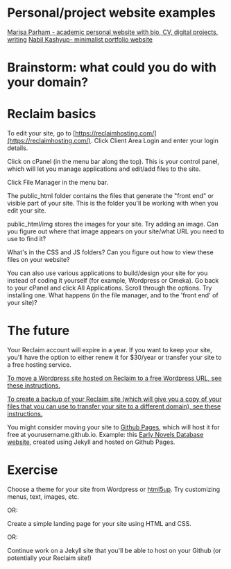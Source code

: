 # Personal/project website examples

[Marisa Parham - academic personal website with bio, CV, digital projects, writing](http://mp285.com/)
[Nabil Kashyup- minimalist portfolio website](http://www.nabilk.com/)

# Brainstorm: what could you do with your domain?

# Reclaim basics

To edit your site, go to [https://reclaimhosting.com/](https://reclaimhosting.com/). Click Client Area Login and enter your login details.

Click on cPanel (in the menu bar along the top). This is your control panel, which will let you manage applications and edit/add files to the site.

Click File Manager in the menu bar.

The public_html folder contains the files that generate the "front end" or visible part of your site. This is the folder you'll be working with when you edit your site.

public_html/img stores the images for your site. Try adding an image. Can you figure out where that image appears on your site/what URL you need to use to find it?

What's in the CSS and JS folders? Can you figure out how to view these files on your website?

You can also use various applications to build/design your site for you instead of coding it yourself (for example, Wordpress or Omeka). Go back to your cPanel and click All Applications. Scroll through the options. Try installing one. What happens (in the file manager, and to the 'front end' of your site)?

# The future

Your Reclaim account will expire in a year. If you want to keep your site, you'll have the option to either renew it for $30/year or transfer your site to a free hosting service.

[To move a Wordpress site hosted on Reclaim to a free Wordpress URL, see these instructions.](https://en.support.wordpress.com/moving-from-self-hosted-wordpress-to-wordpress-com/)

[To create a backup of your Reclaim site (which will give you a copy of your files that you can use to transfer your site to a different domain), see these instructions.](https://community.reclaimhosting.com/t/generating-a-backup/293)

You might consider moving your site to [Github Pages](https://pages.github.com/), which will host it for free at yourusername.github.io. Example: this [Early Novels Database website](https://earlynovels.github.io/), created using Jekyll and hosted on Github Pages.

# Exercise

Choose a theme for your site from Wordpress or [html5up](https://html5up.net/). Try customizing menus, text, images, etc.

OR:

Create a simple landing page for your site using HTML and CSS.

OR:

Continue work on a Jekyll site that you'll be able to host on your Github (or potentially your Reclaim site!)
